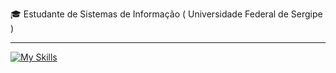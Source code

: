 
<p>🎓 Estudante de Sistemas de Informação ( Universidade Federal de Sergipe ) </p>
<hr>

[![My Skills](https://skillicons.dev/icons?i=go,python,arduino,postman,mysql,mongodb,git)](https://skillicons.dev)
<!-- kafka,docker,aws -->
